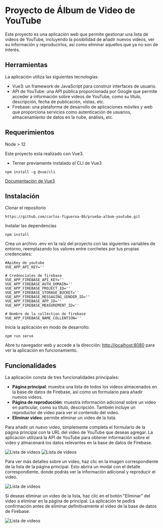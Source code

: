 # Proyecto de Álbum de Video de YouTube

Este proyecto es una aplicación web que permite gestionar una lista de videos de YouTube, incluyendo la posibilidad de añadir nuevos videos, ver su información y reproducirlos, así como eliminar aquellos que ya no son de interés.

## Herramientas

La aplicación utiliza las siguientes tecnologías:

- Vue3: un framework de JavaScript para construir interfaces de usuario.
- API de YouTube: una API pública proporcionada por Google que permite acceder a información sobre videos de YouTube, como su título, descripción, fecha de publicación, vistas, etc.
- Firebase: una plataforma de desarrollo de aplicaciones móviles y web que proporciona servicios como autenticación de usuarios, almacenamiento de datos en la nube, análisis, etc.

## Requerimientos

Node > 12

Este proyecto esta realizado con Vue3. 
* Terner previamente instalado el CLI de Vue3
```
npm install -g @vue/cli
``` 
[Documentación de Vue3](https://cli.vuejs.org/guide/installation.html)

## Instalación

Clonar el repositorio
```
https://github.com/carlos-figueroa-86/prueba-album-youtube.git
```

Instalar las dependencias
```
npm install
```

Crea un archivo .env en la raíz del proyecto con las siguientes variables de entorno, reemplazando los valores entre corchetes por tus propias credenciales:

```
#ApiKey de youtube
VUE_APP_API_KEY=''

# Credenciales de firebase
VUE_APP_FIREBASE_API_KEY=''
VUE_APP_FIREBASE_AUTH_DOMAIN=''
VUE_APP_FIREBASE_PROJECT_ID=''
VUE_APP_FIREBASE_STORAGE_BUCKET=''
VUE_APP_FIREBASE_MESSAGING_SENDER_ID=''
VUE_APP_FIREBASE_APP_ID=''
VUE_APP_FIREBASE_MEASUREMENT_ID=''

# Nombre de la collection de firebase
VUE_APP_FIREBASE_NAME_COLLENTION=''
```

Inicia la aplicación en modo de desarrollo:
```
npm run serve
```

Abre tu navegador web y accede a la dirección: [http://localhost:8080](http://localhost:8080) para ver la aplicación en funcionamiento.

## Funcionalidades

La aplicación consta de tres funcionalidades principales:
- **Página principal**: muestra una lista de todos los videos almacenados en la base de datos de Firebase, así como un formulario para añadir nuevos videos.
- **Página de reproducción**: muestra información adicional sobre un video en particular, como su título, descripción. También incluye un reproductor de video para ver el contenido del video.
- **Eliminar video**: permite eliminar un video de la lista.

Para añadir un nuevo video, simplemente completa el formulario de la página principal con la URL del video de YouTube que deseas agregar. La aplicación utilizará la API de YouTube para obtener información sobre el video y almacenará los datos relevantes en la base de datos de Firebase.


![Lista de videos](https://db-album-youtuve.web.app/screenshot/capture-eliminar.png)
![Lista de videos](https://db-album-youtuve.web.app/screenshot/capture-evidencia-error.png)


Para ver más detalles sobre un video, haz clic en la imagen correspondiente de la lista de la página principal. Esto abrira un modal con el detalle correspondiente, donde podrás ver la información adicional y reproducir el video.

![Lista de videos](https://db-album-youtuve.web.app/screenshot/capture-description-video.png)

Si deseas eliminar un video de la lista, haz clic en el botón "Eliminar" del video a eliminar en la página de principal. La aplicación te pedirá confirmación antes de eliminar definitivamente el video de la base de datos de Firebase.

![Lista de videos](https://db-album-youtuve.web.app/screenshot/capture-eliminar.png)
